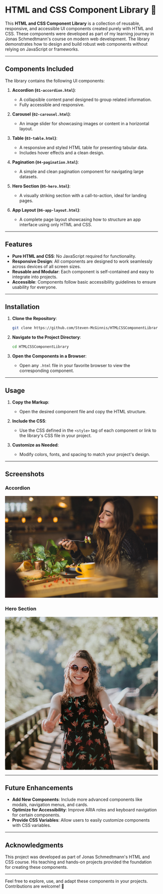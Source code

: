 # HTML and CSS Component Library 🎨

This **HTML and CSS Component Library** is a collection of reusable, responsive, and accessible UI components created purely with HTML and CSS. These components were developed as part of my learning journey in Jonas Schmedtmann's course on modern web development. The library demonstrates how to design and build robust web components without relying on JavaScript or frameworks.

---

## Components Included

The library contains the following UI components:

1. **Accordion (`01-accordion.html`)**:

   - A collapsible content panel designed to group related information.
   - Fully accessible and responsive.

2. **Carousel (`02-carousel.html`)**:

   - An image slider for showcasing images or content in a horizontal layout.

3. **Table (`03-table.html`)**:

   - A responsive and styled HTML table for presenting tabular data.
   - Includes hover effects and a clean design.

4. **Pagination (`04-pagination.html`)**:

   - A simple and clean pagination component for navigating large datasets.

5. **Hero Section (`05-hero.html`)**:

   - A visually striking section with a call-to-action, ideal for landing pages.

6. **App Layout (`06-app-layout.html`)**:
   - A complete page layout showcasing how to structure an app interface using only HTML and CSS.

---

## Features

- **Pure HTML and CSS**: No JavaScript required for functionality.
- **Responsive Design**: All components are designed to work seamlessly across devices of all screen sizes.
- **Reusable and Modular**: Each component is self-contained and easy to integrate into projects.
- **Accessible**: Components follow basic accessibility guidelines to ensure usability for everyone.

---

## Installation

1. **Clone the Repository**:

   ```bash
   git clone https://github.com/Steven-McGinnis/HTMLCSSComponentLibrary.git
   ```

2. **Navigate to the Project Directory**:
   ```bash
   cd HTMLCSSComponentLibrary
   ```
3. **Open the Components in a Browser**:
   - Open any `.html` file in your favorite browser to view the corresponding component.

---

## Usage

1. **Copy the Markup**:

   - Open the desired component file and copy the HTML structure.

2. **Include the CSS**:

   - Use the CSS defined in the `<style>` tag of each component or link to the library's CSS file in your project.

3. **Customize as Needed**:
   - Modify colors, fonts, and spacing to match your project's design.

---

## Screenshots

### Accordion

![Accordion Screenshot](hero.jpg)

### Hero Section

![Hero Section Screenshot](maria.jpg)

---

## Future Enhancements

- **Add New Components**: Include more advanced components like modals, navigation menus, and cards.
- **Optimize for Accessibility**: Improve ARIA roles and keyboard navigation for certain components.
- **Provide CSS Variables**: Allow users to easily customize components with CSS variables.

---

## Acknowledgments

This project was developed as part of Jonas Schmedtmann's HTML and CSS course. His teaching and hands-on projects provided the foundation for creating these components.

---

Feel free to explore, use, and adapt these components in your projects. Contributions are welcome! 🌟
